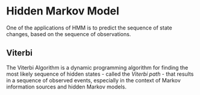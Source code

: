 # Hidden Markov Model

One of the applications of HMM is to predict the sequence of state changes, based on the sequence of observations.

## Viterbi

The Viterbi Algorithm is a dynamic programming algorithm for finding the most likely sequence of hidden states - called the *Viterbi path* - that results in a sequence of observed events, especially in the context of Markov information sources and hidden Markov models.